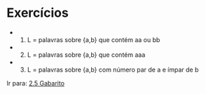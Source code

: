 # Exercícios

- 1. L = palavras sobre {a,b} que contém aa ou bb 
- 2. L = palavras sobre {a,b} que contém aaa 
- 3. L = palavras sobre {a,b} com número par de a e ímpar de b

Ir para: [2.5 Gabarito](06-gabarito-afd.md)



